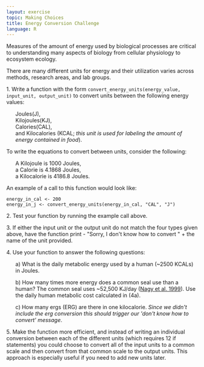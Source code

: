 ```yaml
---
layout: exercise
topic: Making Choices
title: Energy Conversion Challenge
language: R
---
```

<style type="text/css">
    ul { list-style-type: none; }
</style>

Measures of the amount of energy used by biological processes are critical to
understanding many aspects of biology from cellular physiology to ecosystem
ecology.

There are many different units for energy and their utilization varies across methods, research areas, and lab groups.

1\. Write a function with the form `convert_energy_units(energy_value, input_unit, output_unit)` to convert units between the following energy values:
  - Joules(J),
  - Kilojoules(KJ),
  - Calories(CAL),
  - and Kilocalories (KCAL; *this unit is used for labeling the amount of energy contained in food*).

  To write the equations to convert between units, consider the following:
  - A Kilojoule is 1000 Joules,
  - a Calorie is 4.1868 Joules,
  - a Kilocalorie is 4186.8 Joules.

  An example of a call to this function would look like:

  ```
  energy_in_cal <- 200
  energy_in_j <- convert_energy_units(energy_in_cal, "CAL", "J")
  ```

2\. Test your function by running the example call above.

3\. If either the input unit or the output unit do not match the four types given above, have the
function print - "Sorry, I don't know how to convert " + the name of the unit provided.

4\. Use your function to answer the following questions:

  - a) What is the daily metabolic energy used by a human (~2500 KCALs) in Joules.

  - b) How many times more energy does a common seal use than a human? The common  seal uses ~52,500 KJ/day ([Nagy et al. 1999](http://www.annualreviews.org/doi/abs/10.1146/annurev.nutr.19.1.247)). Use the daily human metabolic cost calculated in (4a).

  - c) How many ergs (ERG) are there in one kilocalorie. *Since we didn't include the erg conversion this should trigger our 'don't know how to convert' message*.

5\. Make the function more efficient, and instead of writing an individual conversion between each of the different units (which requires 12 if statements) you could choose to convert all of the input units to a common scale and then convert from that common scale to the output units. This approach is especially useful if you need to add new units later.
